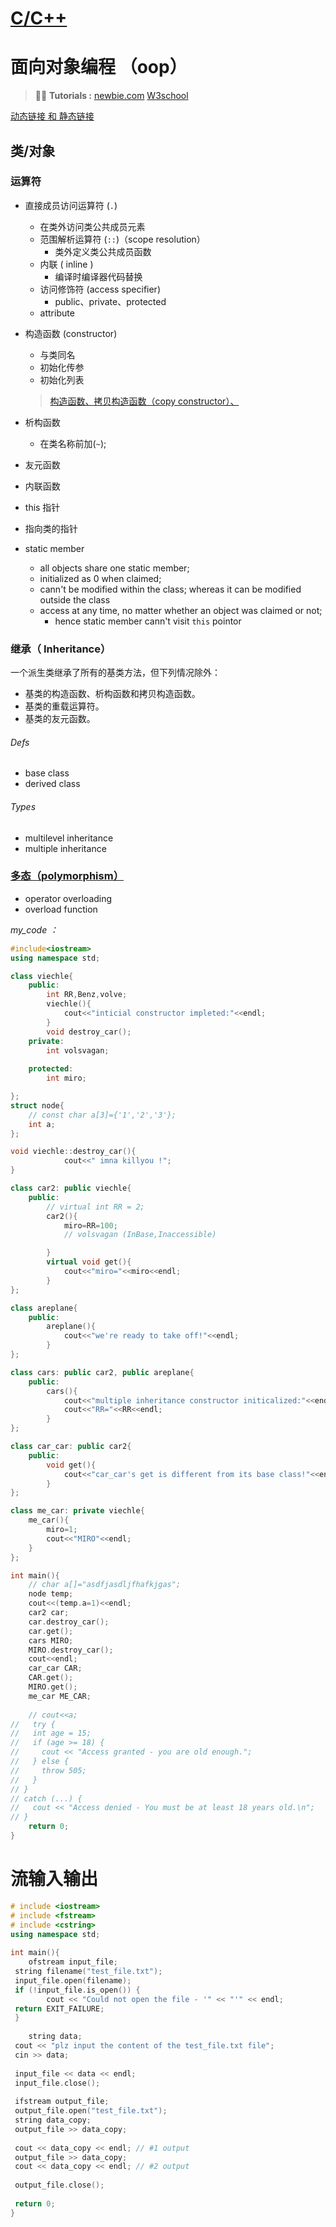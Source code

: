# [C/C++](https://www.cplusplus.com)

# 面向对象编程 （oop）
> 👨‍🏫 **Tutorials :**
[newbie.com]( https://www.runoob.com/cplusplus/cpp-copy-constructor.html)
[W3school](https://www.w3schools.com/cpp/cpp_constructors.asp)

[动态链接 和 静态链接](https://blog.csdn.net/fuzhongmin05/article/details/54616520)

## 类/对象

### 运算符

+ 直接成员访问运算符 (`.`)
	+ 在类外访问类公共成员元素
	+  范围解析运算符 (`::`)（scope resolution）
		+  类外定义类公共成员函数
	+  内联 ( inline )
		+  编译时编译器代码替换
	+  访问修饰符 (access specifier)
		+   public、private、protected 
	+   attribute
+   构造函数 (constructor)
	+   与类同名
	+   初始化传参
	+   初始化列表
	>   [构造函数、拷贝构造函数（copy constructor）、](https://www.cnblogs.com/liushui-sky/p/7728902.html)
	
+   析构函数
	+   在类名称前加(`~`);

+   友元函数
+   内联函数
+   this 指针
+   指向类的指针
+   static member
	+   all objects share one static member;
	+   initialized as 0 when claimed;
	+   cann't be modified within the class; whereas it can be modified outside the class
	+   access at any time, no matter whether an object was claimed or not;
		+   hence static member cann't visit `this` pointor
### 继承（ Inheritance）
一个派生类继承了所有的基类方法，但下列情况除外：
+ 基类的构造函数、析构函数和拷贝构造函数。
+ 基类的重载运算符。
+ 基类的友元函数。
	
###### Defs
+  base class
+ derived class

###### Types
+ multilevel inheritance
+ multiple inheritance

### [ 多态（polymorphism）](https://www.runoob.com/cplusplus/cpp-overloading.html)
+ operator overloading
+ overload function

*my_code ：* 
```c++
#include<iostream>
using namespace std;

class viechle{
    public:
        int RR,Benz,volve;
        viechle(){
            cout<<"inticial constructor impleted:"<<endl;
        }
        void destroy_car();
    private:
        int volsvagan;
        
    protected:
        int miro;

};
struct node{
    // const char a[3]={'1','2','3'};
    int a;
};

void viechle::destroy_car(){
            cout<<" imna killyou !";
}

class car2: public viechle{
    public: 
        // virtual int RR = 2;
        car2(){
            miro=RR=100;
            // volsvagan (InBase,Inaccessible)

        }
        virtual void get(){
            cout<<"miro="<<miro<<endl;   
        }
};

class areplane{
    public:
        areplane(){
            cout<<"we're ready to take off!"<<endl;
        }
};

class cars: public car2, public areplane{
    public:
        cars(){
            cout<<"multiple inheritance constructor initicalized:"<<endl;
            cout<<"RR="<<RR<<endl;
        }
};

class car_car: public car2{
    public:
        void get(){
            cout<<"car_car's get is different from its base class!"<<endl;
        }
};

class me_car: private viechle{
    me_car(){
        miro=1;
        cout<<"MIRO"<<endl;
    }
};

int main(){
    // char a[]="asdfjasdljfhafkjgas";
    node temp;
    cout<<(temp.a=1)<<endl;
    car2 car;
    car.destroy_car();
    car.get();
    cars MIRO;
    MIRO.destroy_car();
    cout<<endl;
    car_car CAR;
    CAR.get();
    MIRO.get();
    me_car ME_CAR;
    
    // cout<<a;
//   try {
//   int age = 15;
//   if (age >= 18) {
//     cout << "Access granted - you are old enough.";
//   } else {
//     throw 505;
//   }
// }
// catch (...) {
//   cout << "Access denied - You must be at least 18 years old.\n";
// }
    return 0;
}

```


# 流输入输出
```c++
# include <iostream>  
# include <fstream>  
# include <cstring>  
using namespace std;  
  
int main(){  
    ofstream input_file;  
 string filename("test_file.txt");  
 input_file.open(filename);  
 if (!input_file.is_open()) {  
        cout << "Could not open the file - '" << "'" << endl;  
 return EXIT_FAILURE;  
 }  
  
    string data;  
 cout << "plz input the content of the test_file.txt file";  
 cin >> data;  
  
 input_file << data << endl;  
 input_file.close();  
  
 ifstream output_file;  
 output_file.open("test_file.txt");  
 string data_copy;  
 output_file >> data_copy;  
  
 cout << data_copy << endl; // #1 output  
 output_file >> data_copy;  
 cout << data_copy << endl; // #2 output  
  
 output_file.close();  
  
 return 0;  
}
```

